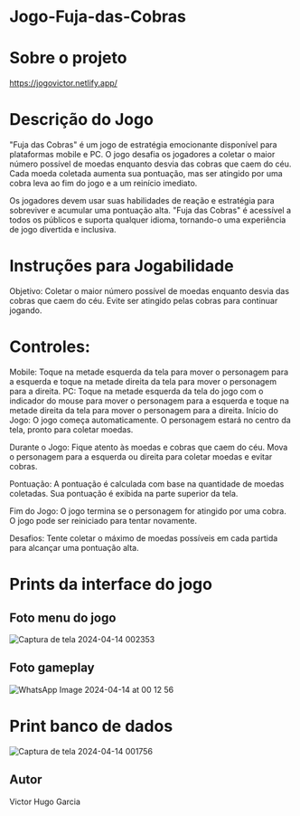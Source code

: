 # Jogo-Fuja-das-Cobras

# Sobre o projeto
https://jogovictor.netlify.app/

# Descrição do Jogo
"Fuja das Cobras" é um jogo de estratégia emocionante disponível para plataformas mobile e PC. O jogo desafia os jogadores a coletar o maior número possível de moedas enquanto desvia das cobras que caem do céu. Cada moeda coletada aumenta sua pontuação, mas ser atingido por uma cobra leva ao fim do jogo e a um reinício imediato.

Os jogadores devem usar suas habilidades de reação e estratégia para sobreviver e acumular uma pontuação alta. "Fuja das Cobras" é acessível a todos os públicos e suporta qualquer idioma, tornando-o uma experiência de jogo divertida e inclusiva.

# Instruções para Jogabilidade
Objetivo: Coletar o maior número possível de moedas enquanto desvia das cobras que caem do céu. Evite ser atingido pelas cobras para continuar jogando.

# Controles:

Mobile: Toque na metade esquerda da tela para mover o personagem para a esquerda e toque na metade direita da tela para mover o personagem para a direita.
PC: Toque na metade esquerda da tela do jogo com o indicador do mouse para mover o personagem para a esquerda e toque na metade direita da tela para mover o personagem para a direita.
Início do Jogo: O jogo começa automaticamente. O personagem estará no centro da tela, pronto para coletar moedas.

Durante o Jogo: Fique atento às moedas e cobras que caem do céu. Mova o personagem para a esquerda ou direita para coletar moedas e evitar cobras.

Pontuação: A pontuação é calculada com base na quantidade de moedas coletadas. Sua pontuação é exibida na parte superior da tela.

Fim do Jogo: O jogo termina se o personagem for atingido por uma cobra. O jogo pode ser reiniciado para tentar novamente.

Desafios: Tente coletar o máximo de moedas possíveis em cada partida para alcançar uma pontuação alta.

# Prints da interface do jogo

## Foto menu do jogo
![Captura de tela 2024-04-14 002353](https://github.com/devvictorgarciah/Jogo-Fuja-das-Cobras/assets/165446962/0ab76cd6-a7e3-41dc-ad42-5e41f723092a)

## Foto gameplay
![WhatsApp Image 2024-04-14 at 00 12 56](https://github.com/devvictorgarciah/Jogo-Fuja-das-Cobras/assets/165446962/9a4d8acd-acd5-4aac-87f9-4b4564542bf0)

# Print banco de dados 

![Captura de tela 2024-04-14 001756](https://github.com/devvictorgarciah/Jogo-Fuja-das-Cobras/assets/165446962/42bf86a2-8eaf-4afb-a68e-765db399098d)

## Autor
Victor Hugo Garcia


